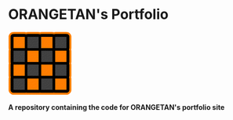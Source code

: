 # ORANGETAN's Portfolio

![Alt text](/public/cube_23.png "cube")

**A repository containing the code for ORANGETAN's portfolio site**